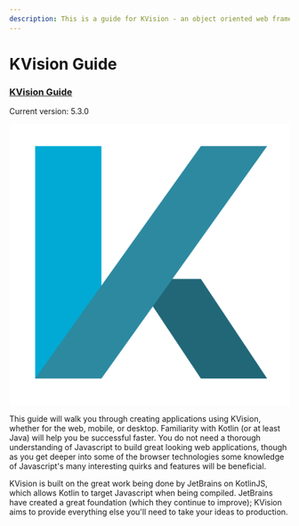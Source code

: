 ```yaml
---
description: This is a guide for KVision - an object oriented web framework for Kotlin/JS.
---
```


# KVision Guide

### [KVision Guide](https://kvision.gitbook.io/kvision-guide/)

Current version: 5.3.0

![](.gitbook/assets/logo4.svg.png) 

This guide will walk you through creating applications using KVision, whether for the web, mobile, or desktop. Familiarity with Kotlin \(or at least Java\) will help you be successful faster. You do not need a thorough understanding of Javascript to build great looking web applications, though as you get deeper into some of the browser technologies some knowledge of Javascript's many interesting quirks and features will be beneficial.

KVision is built on the great work being done by JetBrains on KotlinJS, which allows Kotlin to target Javascript when being compiled. JetBrains have created a great foundation \(which they continue to improve\); KVision aims to provide everything else you'll need to take your ideas to production.

